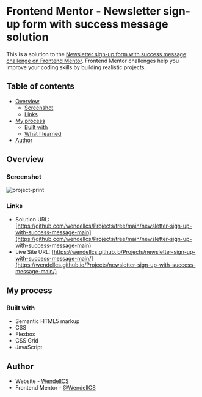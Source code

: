 # Frontend Mentor - Newsletter sign-up form with success message solution

This is a solution to the [Newsletter sign-up form with success message challenge on Frontend Mentor](https://www.frontendmentor.io/challenges/newsletter-signup-form-with-success-message-3FC1AZbNrv). Frontend Mentor challenges help you improve your coding skills by building realistic projects. 

## Table of contents

- [Overview](#overview)
  - [Screenshot](#screenshot)
  - [Links](#links)
- [My process](#my-process)
  - [Built with](#built-with)
  - [What I learned](#what-i-learned)
- [Author](#author)

## Overview

### Screenshot

![project-print](https://github.com/wendellcs/Projects/assets/88943437/1b82a2db-e841-4ba6-83e0-973e9cf096e4)


### Links

- Solution URL: [https://github.com/wendellcs/Projects/tree/main/newsletter-sign-up-with-success-message-main](https://github.com/wendellcs/Projects/tree/main/newsletter-sign-up-with-success-message-main)
- Live Site URL: [https://wendellcs.github.io/Projects/newsletter-sign-up-with-success-message-main/](https://wendellcs.github.io/Projects/newsletter-sign-up-with-success-message-main/)

## My process

### Built with

- Semantic HTML5 markup
- CSS 
- Flexbox
- CSS Grid
- JavaScript

## Author

- Website - [WendellCS](https://wendellcs.github.io)
- Frontend Mentor - [@WendellCS](https://www.frontendmentor.io/profile/WendellCS)
